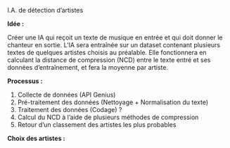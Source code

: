 ﻿I.A. de détection d’artistes

**Idée :**

Créer une IA qui reçoit un texte de musique en entrée et qui doit donner le chanteur en sortie. L’IA sera entraînée sur un dataset contenant plusieurs textes de quelques artistes choisis au préalable. Elle fonctionnera en calculant la distance de compression (NCD) entre le texte entré et ses données d’entraînement, et fera la moyenne par artiste.

**Processus :**

1. Collecte de données (API Genius)
2. Pré-traitement des données (Nettoyage + Normalisation du texte)
3. Traitement des données (Codage) ?
4. Calcul du NCD à l’aide de plusieurs méthodes de compression
5. Retour d’un classement des artistes les plus probables

**Choix des artistes :**

